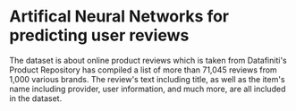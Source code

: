 # Artifical Neural Networks for predicting user reviews
The dataset is about online product reviews which is 
taken from Datafiniti's Product Repository has 
compiled a list of more than 71,045 reviews from 
1,000 various brands. The review's text including 
title, as well as the item's name including provider, 
user information, and much more, are all included in 
the dataset.
